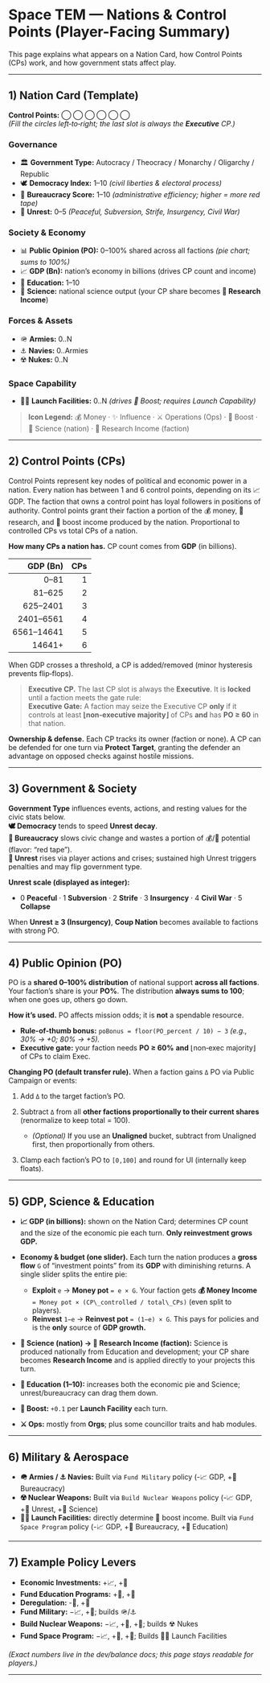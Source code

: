 # Space TEM — Nations & Control Points (Player-Facing Summary)

This page explains what appears on a Nation Card, how Control Points (CPs) work, and how government stats affect play.

---

## 1) Nation Card (Template)

**Control Points:** ◯ ◯ ◯ ◯ ◯ ◯  
*(Fill the circles left‑to‑right; the last slot is always the **Executive** CP.)*

### Governance

* 🏛️ **Government Type:** Autocracy / Theocracy / Monarchy / Oligarchy / Republic
* 🕊️ **Democracy Index:** 1–10 *(civil liberties & electoral process)*
* 🐌 **Bureaucracy Score:** 1–10 *(administrative efficiency; higher = more red tape)*
* 🤬 **Unrest:** 0–5 *(Peaceful, Subversion, Strife, Insurgency, Civil War)*

### Society & Economy

* 📊 **Public Opinion (PO):** 0–100% shared across all factions *(pie chart; sums to 100%)*
* 📈 **GDP (Bn):** nation’s economy in billions (drives CP count and income)
* 📖 **Education:** 1–10
* 🧪 **Science:** national science output (your CP share becomes **🔬 Research Income**)

### Forces & Assets

* 🪖 **Armies:** 0..N
* ⚓ **Navies:** 0..Armies
* ☢️ **Nukes:** 0..N

### Space Capability

* 🧑‍🚀 **Launch Facilities:** 0..N *(drives 🚀 Boost; requires Launch Capability)*

> **Icon Legend:** 💰 Money · ✨ Influence · ⚔️ Operations (Ops) · 🚀 Boost · 🧪 Science (nation) · 🔬 Research Income (faction)

---

## 2) Control Points (CPs)

Control Points represent key nodes of political and economic power in a nation. Every nation has between 1 and 6 control points, depending on its 📈 GDP.
The faction that owns a control point has loyal followers in positions of authority. Control points grant their faction a portion of the 💰 money, 🔬 research, and 🚀 boost income produced by the nation. Proportional to controlled CPs vs total CPs of a nation.

**How many CPs a nation has.** CP count comes from **GDP** (in billions).

|   GDP (Bn) | CPs |
| ---------: | --: |
|       0–81 |   1 |
|     81–625 |   2 |
|   625–2401 |   3 |
|  2401–6561 |   4 |
| 6561–14641 |   5 |
|     14641+ |   6 |

When GDP crosses a threshold, a CP is added/removed (minor hysteresis prevents flip‑flops).

>**Executive CP.** The last CP slot is always the **Executive**. It is **locked** until a faction meets the gate rule:  
> **Executive Gate:** A faction may seize the Executive CP **only** if it controls at least **⌊non‑executive majority⌋** of CPs **and** has **PO ≥ 60** in that nation.

**Ownership & defense.** Each CP tracks its owner (faction or none). A CP can be defended for one turn via **Protect Target**, granting the defender an advantage on opposed checks against hostile missions.

---

## 3) Government & Society

**Government Type** influences events, actions, and resting values for the civic stats below.  
**🕊️ Democracy** tends to speed **Unrest decay**.  
**🐌 Bureaucracy** slows civic change and wastes a portion of 💰/🔬 potential (flavor: “red tape”).  
**🤬 Unrest** rises via player actions and crises; sustained high Unrest triggers penalties and may flip government type.  

**Unrest scale (displayed as integer):**

* 0 **Peaceful** · 1 **Subversion** · 2 **Strife** · 3 **Insurgency** · 4 **Civil War** · 5 **Collapse**

When **Unrest ≥ 3 (Insurgency)**, **Coup Nation** becomes available to factions with strong PO.

---

## 4) Public Opinion (PO)

PO is a **shared 0–100% distribution** of national support **across all factions**. Your faction’s share is your **PO%**. The distribution **always sums to 100**; when one goes up, others go down.

**How it’s used.** PO affects mission odds; it is **not** a spendable resource.

* **Rule-of-thumb bonus:** `poBonus = floor(PO_percent / 10) − 3`  *(e.g., 30% → +0; 80% → +5).*
* **Executive gate:** your faction needs **PO ≥ 60%** **and** ⌊non‑exec majority⌋ of CPs to claim Exec.

**Changing PO (default transfer rule).** When a faction gains `Δ` PO via Public Campaign or events:

1. Add `Δ` to the target faction’s PO.
2. Subtract `Δ` from all **other factions proportionally to their current shares** (renormalize to keep total = 100).

   * *(Optional)* If you use an **Unaligned** bucket, subtract from Unaligned first, then proportionally from others.
3. Clamp each faction’s PO to `[0,100]` and round for UI (internally keep floats).

---

## 5) GDP, Science & Education  

* **📈 GDP (in billions):** shown on the Nation Card; determines CP count and the size of the economic pie each turn. **Only reinvestment grows GDP.**  
* **Economy & budget (one slider).** Each turn the nation produces a **gross flow** `G` of “investment points” from its **GDP** with diminishing returns. A single slider splits the entire pie:
  * **Exploit** `e` → **Money pot** `= e × G`. Your faction gets **💰 Money Income** `= Money pot × (CP\_controlled / total\_CPs)` (even split to players).
  * **Reinvest** `1−e` → **Reinvest pot** `= (1−e) × G`. This pays for policies and is the **only** source of **GDP growth.**  

* **🧪 Science (nation) → 🔬 Research Income (faction):** Science is produced nationally from Education and development; your CP share becomes **Research Income** and is applied directly to your projects this turn.  
* **📖 Education (1–10):** increases both the economic pie and Science; unrest/bureaucracy can drag them down.  
* **🚀 Boost:** `+0.1` per **Launch Facility** each turn.  
* **⚔ Ops:** mostly from **Orgs**; plus some councillor traits and hab modules.

---

## 6) Military & Aerospace

* **🪖 Armies / ⚓ Navies:** Built via `Fund Military` policy (-📈 GDP, +🐌 Bureaucracy)
* **☢️ Nuclear Weapons:** Built via `Build Nuclear Weapons` policy (-📈 GDP, +🤬 Unrest, +🧪 Science)
* **👨‍🚀 Launch Facilities:** directly determine 🚀 boost income. Built via `Fund Space Program` policy (-📈 GDP, +🐌 Bureaucracy, +📖 Education)

---

## 7) Example Policy Levers

* **Economic Investments:** +📈, +🐌
* **Fund Education Programs:** +📖, +🐌 
* **Deregulation:** -🐌, +🤬  
* **Fund Military:** −📈, +🐌; builds 🪖/⚓
* **Build Nuclear Weapons:** −📈, +🤬, +🧪; builds ☢ Nukes
* **Fund Space Program:** −📈, +🐌, +📖; Builds 👨‍🚀 Launch Facilities

*(Exact numbers live in the dev/balance docs; this page stays readable for players.)*

---
